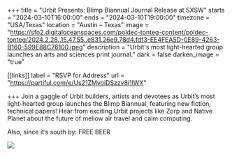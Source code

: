 +++
title = "Urbit Presents: Blimp Biannual Journal Release at SXSW"
starts = "2024-03-10T16:00:00"
ends = "2024-03-10T19:00:00"
timezone = "USA/Texas"
location = "Austin – Texas"
image = "https://sfo2.digitaloceanspaces.com/poldec-tonteg-content/poldec-tonteg/2024.2.28..15.47.55..e831.26e9.78d4.fdf3-EE4FEA5D-0E89-4263-B160-599E88C76100.jpeg"
description = "Urbit's most light-hearted group launches an arts and sciences print journal."
dark = false
darken_image = "true"

[[links]]
label = "RSVP for Address"
url = "https://partiful.com/e/Us21ZMvoiDSzzv8i1lWX"

+++
Join a gaggle of Urbit builders, artists and devotees as Urbit’s most light-hearted group launches the Blimp Biannual, featuring new fiction, technical papers! Hear from exciting Urbit projects like Zorp and Native Planet about the future of mellow air travel and calm computing.  

Also, since it’s south by: FREE BEER

![](https://sfo2.digitaloceanspaces.com/poldec-tonteg-content/poldec-tonteg/2024.2.28..15.47.55..e831.26e9.78d4.fdf3-EE4FEA5D-0E89-4263-B160-599E88C76100.jpeg)
